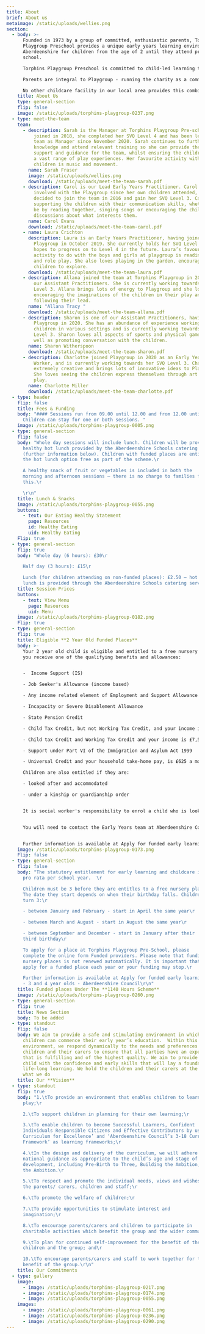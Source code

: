 ```yaml
---
title: About
brief: About us
metaimage: /static/uploads/wellies.png
section:
  - body: >-
      Founded in 1973 by a group of committed, enthusiastic parents, Torphins
      Playgroup Preschool provides a unique early years learning environment in
      Aberdeenshire for children from the age of 2 until they attend primary
      school.

      Torphins Playgroup Preschool is committed to child-led learning through play. We follow the Scottish National Curriculums, the Curriculum for Excellence and the Pre-birth to Three Curriculum as well as the Getting It Right For Every Child (GIRFEC) framework, and were awarded a score of ‘4 – Good’ at our most recent [Care Inspectorate inspection](https://www.careinspectorate.com/index.php/care-services?detail=CS2003002532)

      Parents are integral to Playgroup - running the charity as a committee, leading the playgroup in everything from hiring staff to policy making, and volunteering in the setting itself. The Committee fundraises from a wide variety of sources including grants, trusts and foundations \[link to support us page], as well as public events and online appeals. As well as this, parents are involved as volunteers, taking part in parent duties in the setting itself (Covid-19 allowing). This is a unique opportunity to really see how your children learn and take a role in their early years’ education. 

      No other childcare facility in our local area provides this combination of benefits. We are a genuine preschool that gives children the freedom to learn and experience the world through play in a caring, safe environment, guiding them while they develop through the early years curriculum, all with the close involvement of their care-givers and families.
    title: About Us
    type: general-section
    flip: false
    image: /static/uploads/torphins-playgroup-0237.png
  - type: meet-the-team
    team:
      - description: Sarah is the Manager at Torphins Playgroup Pre-school. Having
          joined in 2018, she completed her SVQ Level 4 and has been leading the
          team as Manager since November 2020. Sarah continues to further her
          knowledge and attend relevant training so she can provide the best
          support and guidance for the team, whilst ensuring the children enjoy
          a vast range of play experiences. Her favourite activity with the
          children is music and movement.
        name: Sarah Fraser
        image: /static/uploads/wellies.png
        download: /static/uploads/meet-the-team-sarah.pdf
      - description: Carol is our Lead Early Years Practitioner. Carol has been heavily
          involved with the Playgroup since her own children attended, and
          decided to join the team in 2016 and gain her SVQ Level 3. Carol loves
          supporting the children with their communication skills, whether that
          be by reading together, singing songs or encouraging the children in
          discussions about what interests them.
        name: Carol Evans
        download: /static/uploads/meet-the-team-carol.pdf
      - name: Laura Crichton
        description: Laura is an Early Years Practitioner, having joined Torphins
          Playgroup in October 2019. She currently holds her SVQ Level 3 and
          hopes to progress on to Level 4 in the future. Laura’s favourite
          activity to do with the boys and girls at playgroup is reading stories
          and role play. She also loves playing in the garden, encouraging the
          children to explore.
        download: /static/uploads/meet-the-team-laura.pdf
      - description: Allana joined the team at Torphins Playgroup in 2020 and is one of
          our Assistant Practitioners. She is currently working towards her SVQ
          Level 3. Allana brings lots of energy to Playgroup and she loves
          encouraging the imaginations of the children in their play and
          following their lead.
        name: "Allana Tracy "
        download: /static/uploads/meet-the-team-allana.pdf
      - description: Sharon is one of our Assistant Practitioners, having joined
          Playgroup in 2020. She has an abundance of experience working with
          children in various settings and is currently working towards her SVQ
          Level 3. Sharon loves all aspects of sports and physical games, as
          well as promoting conversation with the children.
        name: Sharon Witherspoon
        download: /static/uploads/meet-the-team-sharon.pdf
      - description: Charlotte joined Playgroup in 2020 as an Early Years Support
          Worker, and is currently working towards her SVQ Level 3. Charlotte is
          extremely creative and brings lots of innovative ideas to Playgroup.
          She loves seeing the children express themselves through art and messy
          play.
        name: Charlotte Miller
        download: /static/uploads/meet-the-team-charlotte.pdf
  - type: header
    flip: false
    title: Fees & Funding
    body: "#### Sessions run from 09.00 until 12.00 and from 12.00 until 15.00.
      Children can stay for one or both sessions. "
    image: /static/uploads/torphins-playgroup-0005.png
  - type: general-section
    flip: false
    body: "Whole day sessions will include lunch. Children will be provided with a
      healthy hot lunch provided by the Aberdeenshire Schools catering service
      (further information below). Children with funded places are entitled to
      the hot lunch option free as part of the scheme.\r

      A healthy snack of fruit or vegetables is included in both the
      morning and afternoon sessions – there is no charge to families for
      this.\r

      \r\n"
    title: Lunch & Snacks
    image: /static/uploads/torphins-playgroup-0055.png
    buttons:
      - text: Our Eating Healthy Statement
        page: Resources
        id: Healthy Eating
        uid: Healthy Eating
    Flip: true
  - type: general-section
    flip: true
    body: "Whole day (6 hours): £30\r

      Half day (3 hours): £15\r

      Lunch (for children attending on non-funded places): £2.50 – hot
      lunch is provided through the Aberdeenshire Schools catering service. "
    title: Session Prices
    buttons:
      - text: View Menu
        page: Resources
        uid: Menu
    image: /static/uploads/torphins-playgroup-0182.png
    Flip: true
  - type: general-section
    flip: true
    title: Eligible **2 Year Old Funded Places**
    body: >-
      Your 2 year old child is eligible and entitled to a free nursery place if
      you receive one of the qualifying benefits and allowances:


      -  Income Support (IS)

      - Job Seeker's Allowance (income based)

      - Any income related element of Employment and Support Allowance

      - Incapacity or Severe Disablement Allowance

      - State Pension Credit

      - Child Tax Credit, but not Working Tax Credit, and your income is £16,480 or less

      - Child tax Credit and Working Tax Credit and your income is £7,500 or less

      - Support under Part VI of the Immigration and Asylum Act 1999

      - Universal Credit and your household take-home pay, is £625 a month or less

      Children are also entitled if they are:

      - looked after and accommodated

      - under a kinship or guardianship order


      It is social worker's responsibility to enrol a child who is looked after and accommodated or under a kinship or guardianship order.


      You will need to contact the Early Years team at Aberdeenshire Council to verify that your child is eligible. They will advise what to include when you apply as it will differ depending on the support you receive. They will give you an application form to complete and return to them with evidence of the qualifying benefits that you receive and your child’s original birth certificate.


      Further information is available at Apply for funded early learning - 2 year olds - Aberdeenshire Council.
    image: /static/uploads/torphins-playgroup-0173.png
    Flip: false
  - type: general-section
    flip: false
    body: "The statutory entitlement for early learning and childcare is 1140 hours
      pro rata per school year.  \r

      Children must be 3 before they are entitles to a free nursery place.
      The date they start depends on when their birthday falls. Children who
      turn 3:\r

      - between January and February - start in April the same year\r

      - between March and August - start in August the same year\r

      - between September and December - start in January after their
      third birthday\r

      To apply for a place at Torphins Playgroup Pre-School, please
      complete the online form Funded providers. Please note that funding for
      nursery places is not renewed automatically. It is important that you
      apply for a funded place each year or your funding may stop.\r

      Further information is available at Apply for funded early learning
      - 3 and 4 year olds - Aberdeenshire Council\r\n"
    title: Funded places Under The **1140 Hours Scheme**
    image: /static/uploads/torphins-playgroup-0260.png
  - type: general-section
    flip: true
    title: News Section
    body: To be added
  - type: standout
    flip: false
    body: We aim to provide a safe and stimulating environment in which pre-school
      children can commence their early year’s education.  Within this
      environment, we respond dynamically to the needs and preferences of the
      children and their carers to ensure that all parties have an experience
      that is fulfilling and of the highest quality. We aim to provide each
      child with the confidence and early skills that will lay a foundation for
      life-long learning. We hold the children and their carers at the centre of
      what we do
    title: Our **Vision**
  - type: standout
    flip: true
    body: "1.\tTo provide an environment that enables children to learn though
      play;\r

      2.\tTo support children in planning for their own learning;\r

      3.\tTo enable children to become Successful Learners, Confident
      Individuals Responsible Citizens and Effective Contributors by using ‘A
      Curriculum for Excellence’ and ‘Aberdeenshire Council’s 3-18 Curriculum
      Framework’ as learning frameworks;\r

      4.\tIn the design and delivery of the curriculum, we will adhere to
      national guidance as appropriate to the child’s age and stage of
      development, including Pre-Birth to Three, Building the Ambition, Raising
      the Ambition.\r

      5.\tTo respect and promote the individual needs, views and wishes of
      the parents/ carers, children and staff;\r

      6.\tTo promote the welfare of children;\r

      7.\tTo provide opportunities to stimulate interest and
      imagination;\r

      8.\tTo encourage parents/carers and children to participate in
      charitable activities which benefit the group and the wider community;\r

      9.\tTo plan for continued self-improvement for the benefit of the
      children and the group; and\r

      10.\tTo encourage parents/carers and staff to work together for the
      benefit of the group.\r\n"
    title: Our Commitments
  - type: gallery
    image:
      - image: /static/uploads/torphins-playgroup-0217.png
      - image: /static/uploads/torphins-playgroup-0174.png
      - image: /static/uploads/torphins-playgroup-0055.png
    images:
      - image: /static/uploads/torphins-playgroup-0061.png
      - image: /static/uploads/torphins-playgroup-0236.png
      - image: /static/uploads/torphins-playgroup-0290.png
---
```

